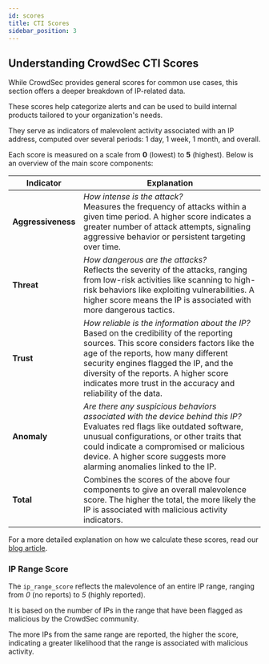 ```yaml
---
id: scores
title: CTI Scores
sidebar_position: 3
---
```


## Understanding CrowdSec CTI Scores

While CrowdSec provides general scores for common use cases, this section offers a deeper breakdown of IP-related data.

These scores help categorize alerts and can be used to build internal products tailored to your organization's needs.

They serve as indicators of malevolent activity associated with an IP address, computed over several periods: 1 day, 1 week, 1 month, and overall.

Each score is measured on a scale from **0** (lowest) to **5** (highest). Below is an overview of the main score components:

| Indicator          | Explanation                                                                                                                                                                                                                                                                                                                                |
| ------------------ | ------------------------------------------------------------------------------------------------------------------------------------------------------------------------------------------------------------------------------------------------------------------------------------------------------------------------------------------ |
| **Aggressiveness** | _How intense is the attack?_ <br /> Measures the frequency of attacks within a given time period. A higher score indicates a greater number of attack attempts, signaling aggressive behavior or persistent targeting over time.                                                                                                           |
| **Threat**         | _How dangerous are the attacks?_ <br /> Reflects the severity of the attacks, ranging from low-risk activities like scanning to high-risk behaviors like exploiting vulnerabilities. A higher score means the IP is associated with more dangerous tactics.                                                                                |
| **Trust**          | _How reliable is the information about the IP?_ <br /> Based on the credibility of the reporting sources. This score considers factors like the age of the reports, how many different security engines flagged the IP, and the diversity of the reports. A higher score indicates more trust in the accuracy and reliability of the data. |
| **Anomaly**        | _Are there any suspicious behaviors associated with the device behind this IP?_ <br /> Evaluates red flags like outdated software, unusual configurations, or other traits that could indicate a compromised or malicious device. A higher score suggests more alarming anomalies linked to the IP.                                        |
| **Total**          | Combines the scores of the above four components to give an overall malevolence score. The higher the total, the more likely the IP is associated with malicious activity indicators.                                                                                                                                                      |

For a more detailed explanation on how we calculate these scores, read our [blog article](https://www.crowdsec.net/blog/crowdsec-cti-scoring-system).

### IP Range Score

The `ip_range_score` reflects the malevolence of an entire IP range, ranging from _0_ (no reports) to _5_ (highly reported).

It is based on the number of IPs in the range that have been flagged as malicious by the CrowdSec community.

The more IPs from the same range are reported, the higher the score, indicating a greater likelihood that the range is associated with malicious activity.
